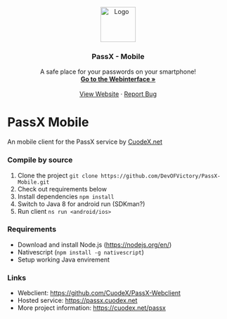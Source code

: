 <!-- PROJECT LOGO -->
<br />
<div align="center">
  <a href="https://passx.cuodex.net">
    <img src="https://passx.cuodex.net/assets/logo.png" alt="Logo" width="80" height="80">
  </a>

  <h3 align="center">PassX - Mobile</h3>

  <p align="center">
    A safe place for your passwords on your smartphone!
    <br />
    <a href="https://passx.cuodex.net"><strong>Go to the Webinterface »</strong></a>
    <br />
    <br />
    <a href="https://cuodex.net/passx">View Website</a>
    ·
    <a href="https://cuodex.net/contact#reportBug">Report Bug</a>
  </p>
</div>

# PassX Mobile
An mobile client for the PassX service by [CuodeX.net](https://cuodex.net)

### Compile by source
1. Clone the project `git clone https://github.com/DevOFVictory/PassX-Mobile.git`
2. Check out requirements below
3. Install dependencies `npm install`
4. Switch to Java 8 for android run (SDKman?)
5. Run client `ns run <android/ios>`

### Requirements
- Download and install Node.js (https://nodejs.org/en/)
- Nativescript (`npm install -g nativescript`)
- Setup working Java envirement

### Links
- Webclient: https://github.com/CuodeX/PassX-Webclient
- Hosted service: https://passx.cuodex.net
- More project information: https://cuodex.net/passx
